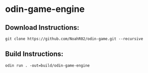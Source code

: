# odin-game-engine

## Download Instructions:
```shell
git clone https://github.com/NoahR02/odin-game.git --recursive
```

## Build Instructions:
```shell
odin run . -out=build/odin-game-engine
```
